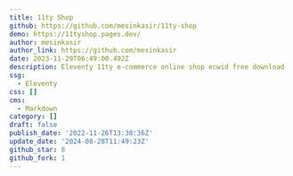 ```yaml
---
title: 11ty Shop
github: https://github.com/mesinkasir/11ty-shop
demo: https://11tyshop.pages.dev/
author: mesinkasir
author_link: https://github.com/mesinkasir
date: 2023-11-29T06:49:00.492Z
description: Eleventy 11ty e-commerce online shop ecwid free download
ssg:
  - Eleventy
css: []
cms:
  - Markdown
category: []
draft: false
publish_date: '2022-11-26T13:38:36Z'
update_date: '2024-08-28T11:49:23Z'
github_star: 8
github_fork: 1
---
```

